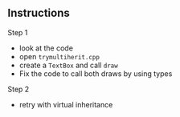
## Instructions

Step 1
* look at the code
* open `trymultiherit.cpp`
* create a `TextBox` and call `draw`
* Fix the code to call both draws by using types

Step 2
* retry with virtual inheritance
